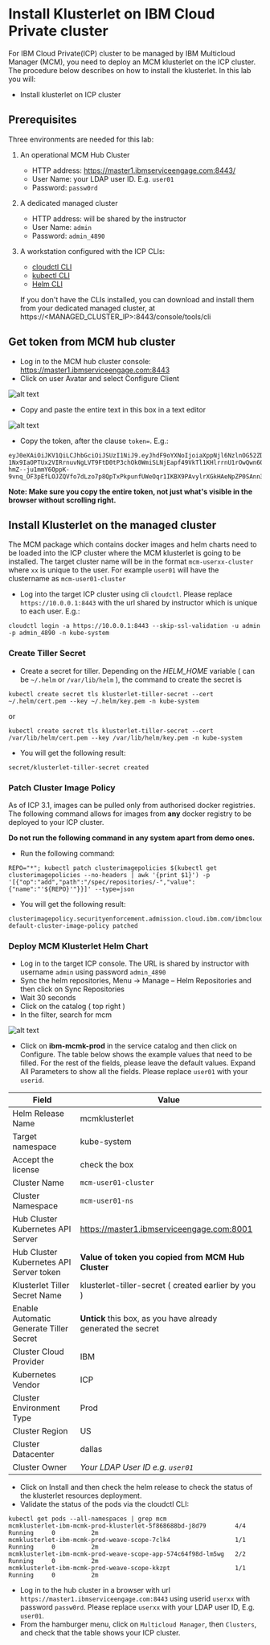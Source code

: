 # Install Klusterlet on IBM Cloud Private cluster

For IBM Cloud Private(ICP) cluster to be managed by IBM Multicloud Manager (MCM), you need to deploy an MCM klusterlet on the ICP cluster. The procedure below describes on how to install the klusterlet. In this lab you will:
- Install klusterlet on ICP cluster

## Prerequisites
<!-- - MCM installable ( ex: mcm-3.1.1.tgz ) -->
Three environments are needed for this lab:
1. An operational MCM Hub Cluster
    - HTTP address: https://master1.ibmserviceengage.com:8443/
    - User Name: your LDAP user ID. E.g. `user01`
    - Password: `passw0rd`

2.	A dedicated managed cluster
    - HTTP address: will be shared by the instructor
    - User Name: `admin`
    - Password: `admin_4890`

3. A workstation configured with the ICP CLIs:
    - [cloudctl CLI](cloudctl.md)
    - [kubectl CLI](kubectl.md)
    - [Helm CLI](helm.md)

    If you don't have the CLIs installed, you can download and install them from your dedicated managed cluster, at https://<MANAGED_CLUSTER_IP>:8443/console/tools/cli

## Get token from MCM hub cluster
- Log in to the MCM hub cluster console: https://master1.ibmserviceengage.com:8443
- Click on user Avatar and select Configure Client

![alt text](https://github.ibm.com/CASE/refarch-mcm/blob/master/labs/Lab%201%20-%20MCM%20set-up/UserAvatar.png)
- Copy and paste the entire text in this box in a text editor

![alt text](https://github.ibm.com/CASE/refarch-mcm/blob/master/labs/Lab%201%20-%20MCM%20set-up/kubectl_config.png)

- Copy the token, after the clause `token=`. E.g.:  
```
eyJ0eXAiOiJKV1QiLCJhbGciOiJSUzI1NiJ9.eyJhdF9oYXNoIjoiaXppNjl6NzlnOG52ZDk5OHB3cXUiLCJyZWFsbU5hbWUiOiJjdXN0b21SZWFsbSIsInVuaXF1ZVNlY3VyaXR5TmFtZSI6ImFkbWluIiwiaXNzIjoiaHR0cHM6Ly9tYXN0ZXIxLmlibXNlcnZpY2VlbmdhZ2UuY29tOjk0NDMvb2lkYy9lbmRwb2ludC9PUCIsImF1ZCI6ImE0NDNiN2Y4ZjkzNzNjMDRhMTYzOTc3MDhiNTUyOWJhIiwiZXhwIjoxNTQ2NzI1NDg5LCJpYXQiOjE1NDY2OTY2ODksInN1YiI6ImFkbWluIiwidGVhbVJvbGVNYXBwaW5ncyI6W119.VPHiGNbJ1O8J7H7EKqBuYZD0wp7Res2BTVdlNRwSiBDTJl7jyj3archWtjZFaF2u5BJjy-1Nx9IaOPTUx2VIRrnuvNgLVT9FtD0tP3chOk0WmiSLNjEapf49VkTl1KHlrrnU1rOwQwn60c6frWxB_oPBeAD0cgxz6Jl5jD-hmZ--ju1mmY6OppK-9vnq_OF3pEfLOJZQVfo7dLzo7p8QpTxPkpunfUWeOqr1IKBX9PAvylrXGkHAeNpZP0SAnn3ISBlSa2L1RftJ6HnP2mzENkDQFLzxDjXb6OtPPcWq7yJ68LRw07PxpzT7GGVHr4NnyxFwTv4Tv_essGmCtNqnA
```

**Note: Make sure you copy the entire token, not just what's visible in the browser without scrolling right.**

## Install Klusterlet on the managed cluster
The MCM package which contains docker images and helm charts need to be loaded into the ICP cluster where the MCM klusterlet is going to be installed. The target cluster name will be in the format `mcm-userxx-cluster` where `xx` is unique to the user. For example `user01` will have the clustername as `mcm-user01-cluster`
- Log into the target ICP cluster using cli `cloudctl`. Please replace `https://10.0.0.1:8443` with the url shared by instructor which is unique to each user. E.g.:
```
cloudctl login -a https://10.0.0.1:8443 --skip-ssl-validation -u admin -p admin_4890 -n kube-system
```
<!--
- Log into the docker registry. Please replace `user01` with your `userid`. E.g.: for user01.
```
docker login mcm-user01-cluster.icp:8500 -u admin -p admin_4890
```
-->
### Create Tiller Secret
- Create a secret for tiller. Depending on the *HELM_HOME* variable ( can be `~/.helm` or `/var/lib/helm` ), the command to create the secret is
```
kubectl create secret tls klusterlet-tiller-secret --cert ~/.helm/cert.pem --key ~/.helm/key.pem -n kube-system
```
 or
```
kubectl create secret tls klusterlet-tiller-secret --cert /var/lib/helm/cert.pem --key /var/lib/helm/key.pem -n kube-system
```
- You will get the following result:
```
secret/klusterlet-tiller-secret created
```
<!--
### Upload MCM package
- Untar the MCM installable ( mcm-3.1.1.tgz )
```
tar zxf mcm-3.1.1.tgz
cd mcm-3.1.1
```
- Load the package mcm-3.1.1-amd64.tgz into local docker registry and helm repository. Have to specify the docker registry. Please replace `user01` with your `userid`.
```
cloudctl catalog load-archive --archive ./mcm-3.1.1-amd64.tgz --registry mcm-user01-cluster.icp:8500/kube-system
```
-->

### Patch Cluster Image Policy
As of ICP 3.1, images can be pulled only from authorised docker registries. The following command allows for images from **any** docker registry to be deployed to your ICP cluster.

**Do not run the following command in any system apart from demo ones.**
- Run the following command:
```
REPO="*"; kubectl patch clusterimagepolicies $(kubectl get clusterimagepolicies --no-headers | awk '{print $1}') -p '[{"op":"add","path":"/spec/repositories/-","value":{"name":"'${REPO}'"}}]' --type=json
```
- You will get the following result:
```
clusterimagepolicy.securityenforcement.admission.cloud.ibm.com/ibmcloud-default-cluster-image-policy patched
```

### Deploy MCM Klusterlet Helm Chart
- Log in to the target ICP console. The URL is shared by instructor with username `admin` using password `admin_4890`
- Sync the helm repositories, Menu -> Manage – Helm Repositories and then click on Sync Repositories
- Wait 30 seconds
- Click on the catalog ( top right )
- In the filter, search for mcm

![alt text](https://github.ibm.com/CASE/refarch-mcm/blob/master/labs/Lab%201%20-%20MCM%20set-up/Catalog.png)

- Click on **ibm-mcmk-prod** in the service catalog and then click on Configure. The table below shows the example values that need to be filled. For the rest of the fields, please leave the default values. Expand All Parameters to show all the fields. Please replace `user01` with your `userid`.

| Field	| Value |
| ----- | ----- |
| Helm Release Name | mcmklusterlet |
| Target namespace | kube-system |
| Accept the license | check the box |
| Cluster Name | `mcm-user01-cluster` |
| Cluster Namespace | `mcm-user01-ns` |
| Hub Cluster Kubernetes API Server | https://master1.ibmserviceengage.com:8001 |
| Hub Cluster Kubernetes API Server token | **Value of token you copied from MCM Hub Cluster** |
| Klusterlet Tiller Secret Name | klusterlet-tiller-secret ( created earlier by you ) |
| Enable Automatic Generate Tiller Secret | **Untick** this box, as you have already generated the secret |
| Cluster Cloud Provider | IBM |
| Kubernetes Vendor | ICP |
| Cluster Environment Type | Prod |
| Cluster Region | US |
| Cluster Datacenter | dallas |
| Cluster Owner | *Your LDAP User ID e.g. `user01`* |

- Click on Install and then check the helm release to check the status of the klusterlet resources deployment.
- Validate the status of the pods via the cloudctl CLI:
```
kubectl get pods --all-namespaces | grep mcm
mcmklusterlet-ibm-mcmk-prod-klusterlet-5f868688bd-j8d79        4/4       Running     0          2m
mcmklusterlet-ibm-mcmk-prod-weave-scope-7clk4                  1/1       Running     0          2m
mcmklusterlet-ibm-mcmk-prod-weave-scope-app-574c64f98d-lm5wg   2/2       Running     0          2m
mcmklusterlet-ibm-mcmk-prod-weave-scope-kkzpt                  1/1       Running     0          2m
```
- Log in to the hub cluster in a browser with url `https://master1.ibmserviceengage.com:8443` using userid `userxx` with password `passw0rd`. Please replace `userxx` with your LDAP user ID, E.g. `user01`.
- From the hamburger menu, click on `Multicloud Manager`, then `Clusters`, and check that the table shows your ICP cluster.
